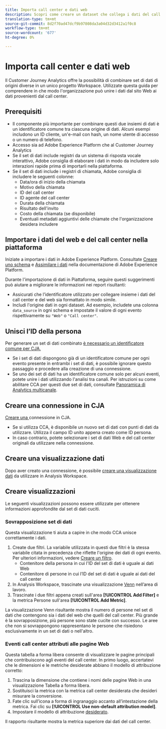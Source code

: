 ```yaml
---
title: Importa call center e dati web
description: Scopri come creare un dataset che collega i dati del call center e del sito Web.
translation-type: tm+mt
source-git-commit: 8d2f70ad47dcf9b97808da3a04d32d3412a1f0c8
workflow-type: tm+mt
source-wordcount: '677'
ht-degree: 0%

---
```



# Importa call center e dati web

Il Customer Journey Analytics offre la possibilità di combinare set di dati di origini diverse in un unico progetto Workspace. Utilizzate questa guida per comprendere in che modo l&#39;organizzazione può unire i dati dal sito Web ai dati provenienti dal call center.

## Prerequisiti

* Il componente più importante per combinare questi due insiemi di dati è un identificatore comune tra ciascuna origine di dati. Alcuni esempi includono un ID cliente, un&#39;e-mail con hash, un nome utente di accesso o un numero di telefono.
* Accesso sia ad Adobe Experience Platform che al Customer Journey Analytics
* Se il set di dati include registri da un sistema di risposta vocale interattivo,  Adobe consiglia di elaborare i dati in modo da includere solo interazioni rapide prima di importarli nella piattaforma.
* Se il set di dati include i registri di chiamata,  Adobe consiglia di includere le seguenti colonne:
   * Data/ora di inizio della chiamata
   * Motivo della chiamata
   * ID del call center
   * ID agente del call center
   * Durata della chiamata
   * Risultato dell&#39;invito
   * Costo della chiamata (se disponibile)
   * Eventuali metadati aggiuntivi delle chiamate che l&#39;organizzazione desidera includere

## Importare i dati del web e del call center nella piattaforma

Iniziate a importare i dati in Adobe Experience Platform. Consultate [Creare uno schema](https://docs.adobe.com/content/help/en/experience-platform/xdm/tutorials/create-schema-ui.html) e [Assimilare i dati](https://docs.adobe.com/content/help/en/experience-platform/ingestion/home.html) nella documentazione di Adobe Experience Platform.

Durante l&#39;importazione di dati in Piattaforma, seguire questi suggerimenti può aiutare a migliorare le informazioni nei report risultanti:

* Assicurati che l’identificatore utilizzato per collegare insieme i dati del call center e del web sia formattato in modo simile.
* Includi l&#39;origine dati in ogni dataset. Ad esempio, includete una colonna `data_source` in ogni schema e impostate il valore di ogni evento rispettivamente su `"Web"` o `"Call center"`. <!--mapper-->

## Unisci l’ID della persona

Per generare un set di dati combinato [è necessario un identificatore comune per CJA.](../connections/combined-dataset.md)

* Se i set di dati dispongono già di un identificatore comune per ogni evento presente in entrambi i set di dati, è possibile ignorare questo passaggio e procedere alla creazione di una connessione.
* Se uno dei set di dati ha un identificatore comune solo per alcuni eventi, potete unire i dati utilizzando l&#39;analisi tra canali. Per istruzioni su come abilitare CCA per questi due set di dati, consultate [Panoramica di Analytics multicanale](/help/connections/cca/overview.md).

## Creare una connessione in CJA

[Creare una ](/help/connections/create-connection.md) connessione in CJA.

* Se si utilizza CCA, è disponibile un nuovo set di dati con punti di dati da utilizzare. Utilizza il campo ID unito appena creato come ID persona.
* In caso contrario, potete selezionare i set di dati Web e del call center originali da utilizzare nella connessione.

## Creare una visualizzazione dati

Dopo aver creato una connessione, è possibile [creare una visualizzazione dati](/help/data-views/create-dataview.md) da utilizzare in  Analysis Workspace. <!-- page dimension last touch, session persistence -->
<!-- create calls metric using call center reason (requires data views 2.0). any column that triggers once per call -->

## Creare visualizzazioni

Le seguenti visualizzazioni possono essere utilizzate per ottenere informazioni approfondite dal set di dati cuciti.

### Sovrapposizione set di dati

Questa visualizzazione ti aiuta a capire in che modo CCA unisce correttamente i dati.

1. Create due filtri. La variabile utilizzata in questi due filtri è la stessa variabile citata in precedenza che riflette l&#39;origine dei dati di ogni evento. Per ulteriori informazioni, vedere [Creare un filtro](/help/components/filters/create-filters.md).
   * Contenitore della persona in cui l&#39;ID del set di dati è uguale ai dati Web
   * Contenitore di persone in cui l’ID del set di dati è uguale ai dati del call center
2. In  Analysis Workspace, trascinate una visualizzazione [Venn](/help/analysis-workspace/visualizations/venn.md) nell’area di lavoro.
3. Trascinate i due filtri appena creati sull&#39;area **[!UICONTROL Add Filter]** e la metrica Persone sull&#39;area **[!UICONTROL Add Metric]**.

La visualizzazione Venn risultante mostra il numero di persone nel set di dati che contengono sia i dati del web che quelli del call center. Più grande è la sovrapposizione, più persone sono state cucite con successo. Le aree che non si sovrappongono rappresentano le persone che risiedono esclusivamente in un set di dati o nell&#39;altro.

### Eventi call center attributi alle pagine Web

Questa tabella a forma libera consente di visualizzare le pagine principali che contribuiscono agli eventi del call center. In primo luogo, accertatevi che le dimensioni e le metriche desiderate abbiano il modello di attribuzione corretto:

1. Trascina la dimensione che contiene i nomi delle pagine Web in una visualizzazione Tabella a forma libera.
1. Sostituisci la metrica con la metrica call center desiderata che desideri misurare la conversione.
1. Fate clic sull’icona a forma di ingranaggio accanto all’intestazione della metrica. Fai clic su **[!UICONTROL Use non-default attribution model]**.
1. Impostare il modello di attribuzione [desiderato](/help/data-views/configure-dataviews.md#Attribution-model).

Il rapporto risultante mostra la metrica superiore dai dati del call center. <!-- Complement with donut visualization -->

<!-- ### Flow between web data and call center

call reason as an exit dimension, web page name for previous pages

### Histogram


### Fallout

step 1: all sessions
step 2: purchase step 1
step 3: call

another good one

step 1: all sessions
step 2: -->

<!--  use target (AB testing) to test new versions of these pages so they reduce calls (using an eVar to determine A/B?)
  filter by specific call reason using workspace dropdowns
  visualize flow of pages > call reason 
-->